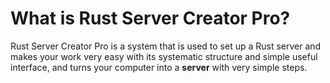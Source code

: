 # What is Rust Server Creator Pro?

Rust Server Creator Pro is a system that is used to set up a Rust server and makes your work very easy with its systematic structure and simple useful interface, and turns your computer into a **server** with very simple steps.
